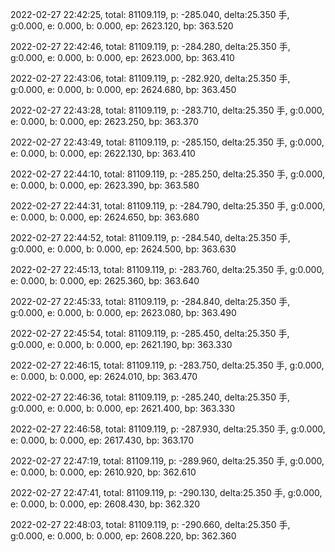 2022-02-27 22:42:25, total: 81109.119, p: -285.040, delta:25.350 手, g:0.000, e: 0.000, b: 0.000, ep: 2623.120, bp: 363.520

2022-02-27 22:42:46, total: 81109.119, p: -284.280, delta:25.350 手, g:0.000, e: 0.000, b: 0.000, ep: 2623.000, bp: 363.410

2022-02-27 22:43:06, total: 81109.119, p: -282.920, delta:25.350 手, g:0.000, e: 0.000, b: 0.000, ep: 2624.680, bp: 363.450

2022-02-27 22:43:28, total: 81109.119, p: -283.710, delta:25.350 手, g:0.000, e: 0.000, b: 0.000, ep: 2623.250, bp: 363.370

2022-02-27 22:43:49, total: 81109.119, p: -285.150, delta:25.350 手, g:0.000, e: 0.000, b: 0.000, ep: 2622.130, bp: 363.410

2022-02-27 22:44:10, total: 81109.119, p: -285.250, delta:25.350 手, g:0.000, e: 0.000, b: 0.000, ep: 2623.390, bp: 363.580

2022-02-27 22:44:31, total: 81109.119, p: -284.790, delta:25.350 手, g:0.000, e: 0.000, b: 0.000, ep: 2624.650, bp: 363.680

2022-02-27 22:44:52, total: 81109.119, p: -284.540, delta:25.350 手, g:0.000, e: 0.000, b: 0.000, ep: 2624.500, bp: 363.630

2022-02-27 22:45:13, total: 81109.119, p: -283.760, delta:25.350 手, g:0.000, e: 0.000, b: 0.000, ep: 2625.360, bp: 363.640

2022-02-27 22:45:33, total: 81109.119, p: -284.840, delta:25.350 手, g:0.000, e: 0.000, b: 0.000, ep: 2623.080, bp: 363.490

2022-02-27 22:45:54, total: 81109.119, p: -285.450, delta:25.350 手, g:0.000, e: 0.000, b: 0.000, ep: 2621.190, bp: 363.330

2022-02-27 22:46:15, total: 81109.119, p: -283.750, delta:25.350 手, g:0.000, e: 0.000, b: 0.000, ep: 2624.010, bp: 363.470

2022-02-27 22:46:36, total: 81109.119, p: -285.240, delta:25.350 手, g:0.000, e: 0.000, b: 0.000, ep: 2621.400, bp: 363.330

2022-02-27 22:46:58, total: 81109.119, p: -287.930, delta:25.350 手, g:0.000, e: 0.000, b: 0.000, ep: 2617.430, bp: 363.170

2022-02-27 22:47:19, total: 81109.119, p: -289.960, delta:25.350 手, g:0.000, e: 0.000, b: 0.000, ep: 2610.920, bp: 362.610

2022-02-27 22:47:41, total: 81109.119, p: -290.130, delta:25.350 手, g:0.000, e: 0.000, b: 0.000, ep: 2608.430, bp: 362.320

2022-02-27 22:48:03, total: 81109.119, p: -290.660, delta:25.350 手, g:0.000, e: 0.000, b: 0.000, ep: 2608.220, bp: 362.360